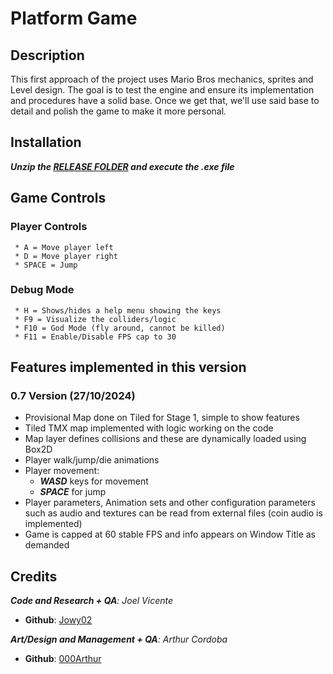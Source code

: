 # Platform Game
## Description
This first approach of the project uses Mario Bros mechanics, sprites and Level design. The goal is to test the engine and ensure its implementation and procedures have a solid base. Once we get that, we'll use said base to detail and polish the game to make it more personal.

## Installation
**_Unzip the [RELEASE FOLDER](https://github.com/Jowy02/PlatformGame/releases) and execute the .exe file_**

## Game Controls
### Player Controls
     * A = Move player left
     * D = Move player right
     * SPACE = Jump

### Debug Mode
     * H = Shows/hides a help menu showing the keys
     * F9 = Visualize the colliders/logic
     * F10 = God Mode (fly around, cannot be killed)
     * F11 = Enable/Disable FPS cap to 30
 
## Features implemented in this version
### 0.7 Version (27/10/2024)
* Provisional Map done on Tiled for Stage 1, simple to show features
* Tiled TMX map implemented with logic working on the code
* Map layer defines collisions and these are dynamically loaded using Box2D
* Player walk/jump/die animations
* Player movement:
     * **_WASD_** keys for movement
     * **_SPACE_** for jump
* Player parameters, Animation sets and other configuration parameters such as audio and textures can be read from external files (coin audio is implemented)
* Game is capped at 60 stable FPS and info appears on Window Title as demanded

## Credits
_**Code and Research + QA**: Joel Vicente_
* **Github**: [Jowy02](https://github.com/Jowy02)

_**Art/Design and Management + QA**: Arthur Cordoba_
* **Github**: [000Arthur](https://github.com/000Arthur)

